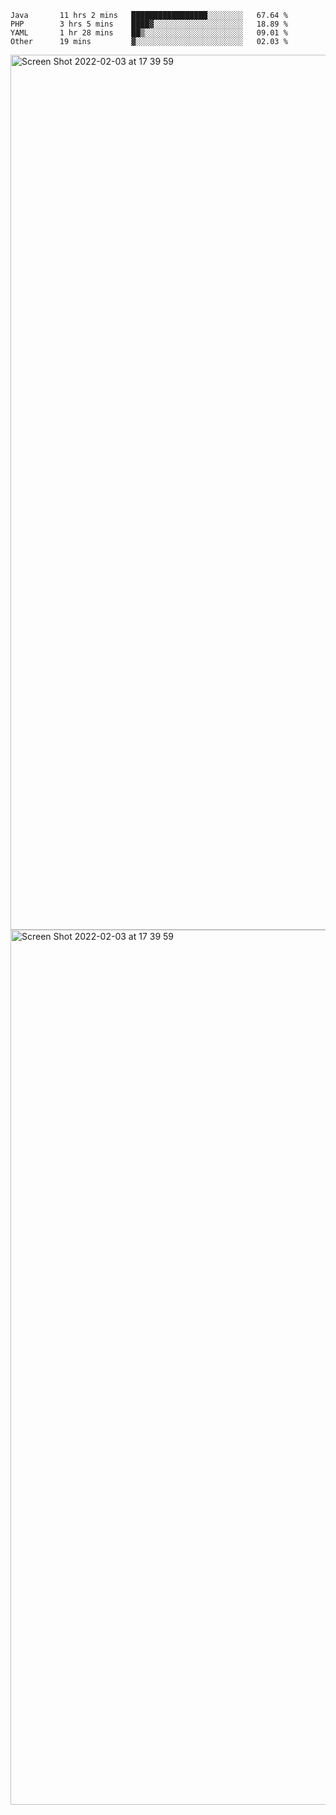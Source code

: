 <!--START_SECTION:waka-->

```text
Java       11 hrs 2 mins   █████████████████░░░░░░░░   67.64 %
PHP        3 hrs 5 mins    ████▓░░░░░░░░░░░░░░░░░░░░   18.89 %
YAML       1 hr 28 mins    ██▒░░░░░░░░░░░░░░░░░░░░░░   09.01 %
Other      19 mins         ▓░░░░░░░░░░░░░░░░░░░░░░░░   02.03 %
```

<!--END_SECTION:waka-->

<img width="1400" alt="Screen Shot 2022-02-03 at 17 39 59" src="https://user-images.githubusercontent.com/45716542/152387304-f2b60485-53a6-4f4b-a818-5cefb1b0c0ae.png">
<img width="1400" alt="Screen Shot 2022-02-03 at 17 39 59" src="https://user-images.githubusercontent.com/45716542/152387273-ea5cdf21-2a45-44da-8bef-00c1763b1d42.png">
